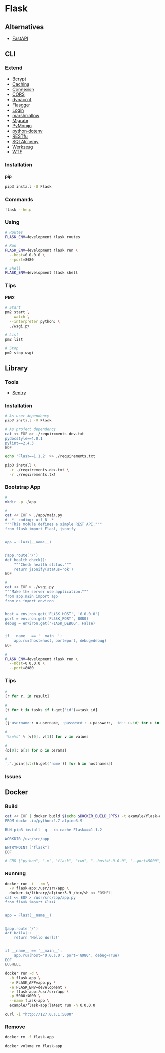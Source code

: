# Flask

<!--
https://github.com/Innopoints/backend

https://app.pluralsight.com/paths/skill/building-web-applications-with-flask

https://linkedin.com/learning/flask-essential-training/web-development-with-flask

https://github.com/arthurchiquet/Dashboard
https://github.com/KoeusIss/holbietheque
https://flask.palletsprojects.com/en/1.1.x/testing/
https://dev.to/paurakhsharma/flask-rest-api-part-6-testing-rest-apis-4lla

https://github.com/albertfougy/microservices-app
https://github.com/opatua/cookiecutter-flask-api
https://github.com/tannguyenit/flask-infrastructure-api

https://www.packtpub.com/web-development/flask-framework-cookbook-second-edition
https://www.packtpub.com/web-development/hands-on-docker-for-microservices-with-python
https://github.com/tolgahanuzun/Flask-Login-Example

https://github.com/GermanChair/RYSN
-->

## Alternatives

- [FastAPI](/fastapi.md)

## CLI

### Extend

- [Bcrypt](https://flask-bcrypt.readthedocs.io/en/latest/)
- [Caching](https://flask-caching.readthedocs.io/en/latest/)
- [Connexion](https://connexion.readthedocs.io/en/latest/)
- [CORS](https://flask-cors.readthedocs.io/en/latest/)
- [dynaconf](https://github.com/rochacbruno/dynaconf)
- [Flasgger](https://github.com/flasgger/flasgger)
- [Login](https://flask-login.readthedocs.io/en/latest/)
- [marshmallow](https://marshmallow.readthedocs.io/en/stable/)
- [Migrate](https://flask-migrate.readthedocs.io/en/latest/)
- [PyMongo](https://flask-pymongo.readthedocs.io/en/latest/)
- [python-dotenv](https://github.com/theskumar/python-dotenv)
- [RESTful](https://flask-restful.readthedocs.io/en/latest/)
- [SQLAlchemy](https://flask-sqlalchemy.palletsprojects.com/en/2.x/)
- [Werkzeug](https://werkzeug.palletsprojects.com/en/1.0.x/utils/)
- [WTF](https://flask-wtf.readthedocs.io/en/stable/)

### Installation

#### pip

```sh
pip3 install -U Flask
```

### Commands

```sh
flask --help
```

### Using

```sh
# Routes
FLASK_ENV=development flask routes

# Run
FLASK_ENV=development flask run \
  --host=0.0.0.0 \
  --port=8080

# Shell
FLASK_ENV=development flask shell
```

### Tips

#### PM2

```sh
# Start
pm2 start \
  --watch \
  --interpreter python3 \
  ./wsgi.py

# List
pm2 list

# Stop
pm2 stop wsgi
```

<!-- ### Libraries

```sh
#
echo 'requests==2.24.0' >> ./requirements.txt
``` -->

## Library

### Tools

- [Sentry](https://sentry.io/for/flask/)

### Installation

```sh
# As user dependency
pip3 install -U Flask

# As project dependency
cat << EOF >> ./requirements-dev.txt
pydocstyle==4.0.1
pylint==2.4.3
EOF

echo 'Flask==1.1.2' >> ./requirements.txt
```

```sh
pip3 install \
  -r ./requirements-dev.txt \
  -r ./requirements.txt
```

### Bootstrap App

```sh
#
mkdir -p ./app

#
cat << EOF > ./app/main.py
# -*- coding: utf-8 -*-
"""This module defines a simple REST API."""
from flask import Flask, jsonify


app = Flask(__name__)


@app.route('/')
def health_check():
    """Check health status."""
    return jsonify(status='ok')
EOF

#
cat << EOF > ./wsgi.py
"""Make the server use application."""
from app.main import app
from os import environ


host = environ.get('FLASK_HOST', '0.0.0.0')
port = environ.get('FLASK_PORT', 8080)
debug = environ.get('FLASK_DEBUG', False)


if __name__ == '__main__':
    app.run(host=host, port=port, debug=debug)
EOF

#
FLASK_ENV=development flask run \
  --host=0.0.0.0 \
  --port=8080
```

### Tips

####

```py
#
[r for r, in result]

#
[t for t in tasks if t.get('id')==task_id]

#
[{'username': u.username, 'password': u.password, 'id': u.id} for u in users]

#
'%s=%s' % (v[0], v[1]) for v in values

#
{p[0]: p[1] for p in params}

#
','.join([str(h.get('name')) for h in hostnames])
```

### Issues

<!-- ####

```log
flask.cli.NoAppException: Could not locate a Flask application. You did not provide the "FLASK_APP" environment variable, and a "wsgi.py" or "app.py" module was not found in the current directory.
```

TODO -->


## Docker

### Build

```sh
cat << EOF | docker build $(echo $DOCKER_BUILD_OPTS) -t example/flask-app -
FROM docker.io/python:3.7-alpine3.9

RUN pip3 install -q --no-cache Flask===1.1.2

WORKDIR /usr/src/app

ENTRYPOINT ["flask"]
EOF

# CMD ["python", "-m", "flask", "run", "--host=0.0.0.0", "--port=5000"]
```

### Running

```sh
docker run -i --rm \
  -v flask-app:/usr/src/app \
  docker.io/library/alpine:3.9 /bin/sh << EOSHELL
cat << EOF > /usr/src/app/app.py
from flask import Flask


app = Flask(__name__)


@app.route('/')
def hello():
    return 'Hello World!'


if __name__ == '__main__':
    app.run(host='0.0.0.0', port='8080', debug=True)
EOF
EOSHELL
```

```sh
docker run -d \
  -h flask-app \
  -e FLASK_APP=app.py \
  -e FLASK_ENV=development \
  -v flask-app:/usr/src/app \
  -p 5000:5000 \
  --name flask-app \
  example/flask-app:latest run -h 0.0.0.0
```

```sh
curl -i "http://127.0.0.1:5000"
```

### Remove

```sh
docker rm -f flask-app

docker volume rm flask-app
```
